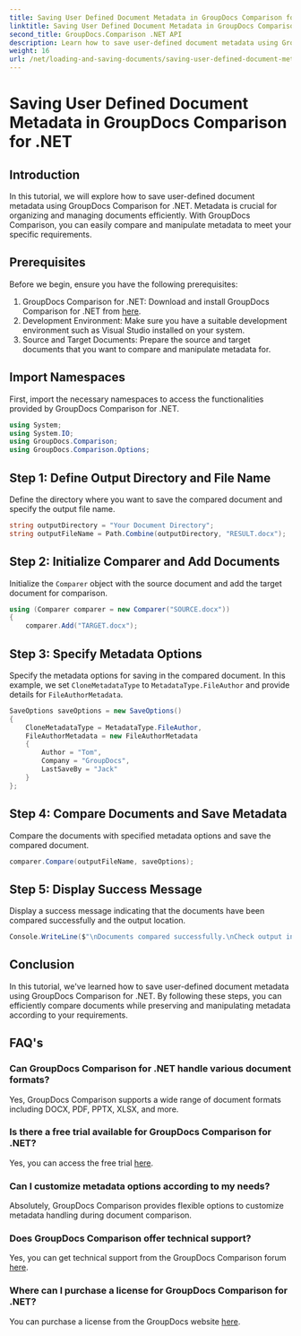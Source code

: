 ```yaml
---
title: Saving User Defined Document Metadata in GroupDocs Comparison for .NET
linktitle: Saving User Defined Document Metadata in GroupDocs Comparison for .NET
second_title: GroupDocs.Comparison .NET API
description: Learn how to save user-defined document metadata using GroupDocs Comparison for .NET. Easily compare and manipulate metadata with step-by-step instructions.
weight: 16
url: /net/loading-and-saving-documents/saving-user-defined-document-metadata/
---
```


# Saving User Defined Document Metadata in GroupDocs Comparison for .NET

## Introduction
In this tutorial, we will explore how to save user-defined document metadata using GroupDocs Comparison for .NET. Metadata is crucial for organizing and managing documents efficiently. With GroupDocs Comparison, you can easily compare and manipulate metadata to meet your specific requirements.
## Prerequisites
Before we begin, ensure you have the following prerequisites:
1. GroupDocs Comparison for .NET: Download and install GroupDocs Comparison for .NET from [here](https://releases.groupdocs.com/comparison/net/).
2. Development Environment: Make sure you have a suitable development environment such as Visual Studio installed on your system.
3. Source and Target Documents: Prepare the source and target documents that you want to compare and manipulate metadata for.

## Import Namespaces
First, import the necessary namespaces to access the functionalities provided by GroupDocs Comparison for .NET.
```csharp
using System;
using System.IO;
using GroupDocs.Comparison;
using GroupDocs.Comparison.Options;
```
## Step 1: Define Output Directory and File Name
Define the directory where you want to save the compared document and specify the output file name.
```csharp
string outputDirectory = "Your Document Directory";
string outputFileName = Path.Combine(outputDirectory, "RESULT.docx");
```
## Step 2: Initialize Comparer and Add Documents
Initialize the `Comparer` object with the source document and add the target document for comparison.
```csharp
using (Comparer comparer = new Comparer("SOURCE.docx"))
{
    comparer.Add("TARGET.docx");
```
## Step 3: Specify Metadata Options
Specify the metadata options for saving in the compared document. In this example, we set `CloneMetadataType` to `MetadataType.FileAuthor` and provide details for `FileAuthorMetadata`.
```csharp
SaveOptions saveOptions = new SaveOptions()
{
    CloneMetadataType = MetadataType.FileAuthor,
    FileAuthorMetadata = new FileAuthorMetadata
    {
        Author = "Tom",
        Company = "GroupDocs",
        LastSaveBy = "Jack"
    }
};
```
## Step 4: Compare Documents and Save Metadata
Compare the documents with specified metadata options and save the compared document.
```csharp
comparer.Compare(outputFileName, saveOptions);
```
## Step 5: Display Success Message
Display a success message indicating that the documents have been compared successfully and the output location.
```csharp
Console.WriteLine($"\nDocuments compared successfully.\nCheck output in {outputDirectory}.");
```

## Conclusion
In this tutorial, we've learned how to save user-defined document metadata using GroupDocs Comparison for .NET. By following these steps, you can efficiently compare documents while preserving and manipulating metadata according to your requirements.
## FAQ's
### Can GroupDocs Comparison for .NET handle various document formats?
Yes, GroupDocs Comparison supports a wide range of document formats including DOCX, PDF, PPTX, XLSX, and more.
### Is there a free trial available for GroupDocs Comparison for .NET?
Yes, you can access the free trial [here](https://releases.groupdocs.com/).
### Can I customize metadata options according to my needs?
Absolutely, GroupDocs Comparison provides flexible options to customize metadata handling during document comparison.
### Does GroupDocs Comparison offer technical support?
Yes, you can get technical support from the GroupDocs Comparison forum [here](https://forum.groupdocs.com/c/comparison/12).
### Where can I purchase a license for GroupDocs Comparison for .NET?
You can purchase a license from the GroupDocs website [here](https://purchase.groupdocs.com/buy).
